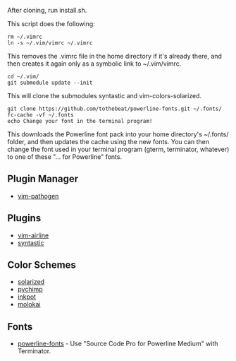 After cloning, run install.sh. 

This script does the following:

    rm ~/.vimrc
    ln -s ~/.vim/vimrc ~/.vimrc

This removes the .vimrc file in the home directory if it's already there, 
and then creates it again only as a symbolic link to ~/.vim/vimrc. 
    
    cd ~/.vim/
    git submodule update --init

This will clone the submodules syntastic and vim-colors-solarized.

    git clone https://github.com/tothebeat/powerline-fonts.git ~/.fonts/
    fc-cache -vf ~/.fonts
    echo Change your font in the terminal program!

This downloads the Powerline font pack into your home directory's ~/.fonts/ 
folder, and then updates the cache using the new fonts. You can then change
the font used in your terminal program (gterm, terminator, whatever) to one
of these "... for Powerline" fonts.

Plugin Manager
--------------
* [vim-pathogen](https://github.com/tpope/vim-pathogen)

Plugins
-------
* [vim-airline](https://github.com/bling/vim-airline)
* [syntastic](https://github.com/scrooloose/syntastic)

Color Schemes
-------------
* [solarized](https://github.com/altercation/vim-colors-solarized)
* [pychimp](https://github.com/Pychimp/Pychimp-vim)
* [inkpot](https://github.com/ciaranm/inkpot)
* [molokai](https://github.com/tomasr/molokai)

Fonts
-----
* [powerline-fonts](https://github.com/Lokaltog/powerline-fonts) - Use "Source Code Pro for Powerline Medium" with Terminator.
